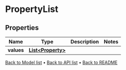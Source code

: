

# PropertyList


## Properties

| Name | Type | Description | Notes |
|------------ | ------------- | ------------- | -------------|
|**values** | [**List&lt;Property&gt;**](Property.md) |  |  |



[Back to Model list](../README.md#documentation-for-models) &#8226; [Back to API list](../README.md#documentation-for-api-endpoints) &#8226; [Back to README](../README.md)


